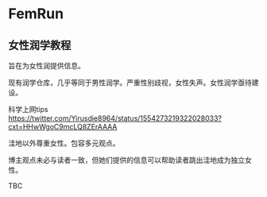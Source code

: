 # FemRun
## 女性润学教程
旨在为女性润提供信息。

现有润学仓库，几乎等同于男性润学。严重性别歧视，女性失声。女性润学亟待建设。

科学上网tips
https://twitter.com/Yirusdie8964/status/1554273219322028033?cxt=HHwWgoC9mcLQ8ZErAAAA

洼地以外尊重女性。包容多元观点。

博主观点未必与读者一致，但她们提供的信息可以帮助读者跳出洼地成为独立女性。

 TBC
